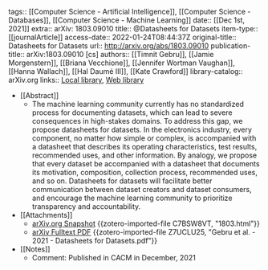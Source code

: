 tags:: [[Computer Science - Artificial Intelligence]], [[Computer Science - Databases]], [[Computer Science - Machine Learning]]
date:: [[Dec 1st, 2021]]
extra:: arXiv: 1803.09010
title:: @Datasheets for Datasets
item-type:: [[journalArticle]]
access-date:: 2022-01-24T08:44:37Z
original-title:: Datasheets for Datasets
url:: http://arxiv.org/abs/1803.09010
publication-title:: arXiv:1803.09010 [cs]
authors:: [[Timnit Gebru]], [[Jamie Morgenstern]], [[Briana Vecchione]], [[Jennifer Wortman Vaughan]], [[Hanna Wallach]], [[Hal Daumé III]], [[Kate Crawford]]
library-catalog:: arXiv.org
links:: [Local library](zotero://select/groups/2386895/items/B3I5Z8TD), [Web library](https://www.zotero.org/groups/2386895/items/B3I5Z8TD)

- [[Abstract]]
	- The machine learning community currently has no standardized process for documenting datasets, which can lead to severe consequences in high-stakes domains. To address this gap, we propose datasheets for datasets. In the electronics industry, every component, no matter how simple or complex, is accompanied with a datasheet that describes its operating characteristics, test results, recommended uses, and other information. By analogy, we propose that every dataset be accompanied with a datasheet that documents its motivation, composition, collection process, recommended uses, and so on. Datasheets for datasets will facilitate better communication between dataset creators and dataset consumers, and encourage the machine learning community to prioritize transparency and accountability.
- [[Attachments]]
	- [arXiv.org Snapshot](https://arxiv.org/abs/1803.09010) {{zotero-imported-file C7BSW8VT, "1803.html"}}
	- [arXiv Fulltext PDF](https://arxiv.org/pdf/1803.09010.pdf) {{zotero-imported-file Z7UCLU25, "Gebru et al. - 2021 - Datasheets for Datasets.pdf"}}
- [[Notes]]
	- Comment: Published in CACM in December, 2021